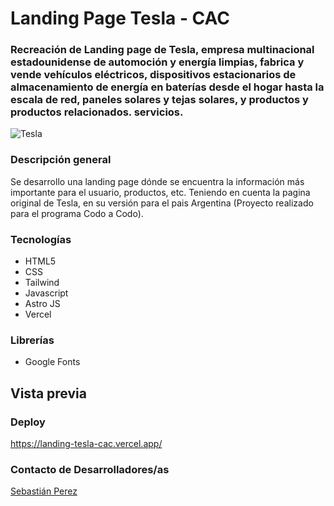 # Landing Page Tesla - CAC

### Recreación de Landing page de Tesla, empresa multinacional estadounidense de automoción y energía limpias, fabrica y vende vehículos eléctricos, dispositivos estacionarios de almacenamiento de energía en baterías desde el hogar hasta la escala de red, paneles solares y tejas solares, y productos y productos relacionados. servicios.

![Tesla](https://upload.wikimedia.org/wikipedia/commons/e/e8/Tesla_logo.png)

### Descripción general

Se desarrollo una landing page dónde se encuentra la información más importante para el usuario, productos, etc. Teniendo en cuenta la pagina original de Tesla, en su versión para el pais Argentina (Proyecto realizado para el programa Codo a Codo).

### Tecnologías

- HTML5
- CSS
- Tailwind
- Javascript
- Astro JS
- Vercel

### Librerías

- Google Fonts

## Vista previa

### Deploy

https://landing-tesla-cac.vercel.app/

### Contacto de Desarrolladores/as

[Sebastián Perez](https://www.linkedin.com/in/sebastian-perezz/)

